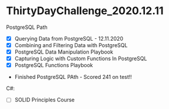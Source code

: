 # ThirtyDayChallenge_2020.12.11

PostgreSQL Path
- [x] Querying Data from PostgreSQL - 12.11.2020
- [x] Combining and Filtering Data with PostgreSQL
- [x] PostgreSQL Data Manipulation Playbook
- [x] Capturing Logic with Custom Functions In PostgreSQL
- [x] PostgreSQL Functions Playbook

- Finished PostgreSQL PAth - Scored 241 on test!!

C#:
- [ ] SOLID Principles Course
